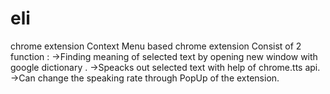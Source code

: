 # eli
chrome extension
Context Menu based chrome extension 
Consist of 2 function :
->Finding meaning of selected text by opening new window with google dictionary .
->Speacks out selected text with help of chrome.tts api.
->Can change the speaking rate through PopUp of  the extension.

